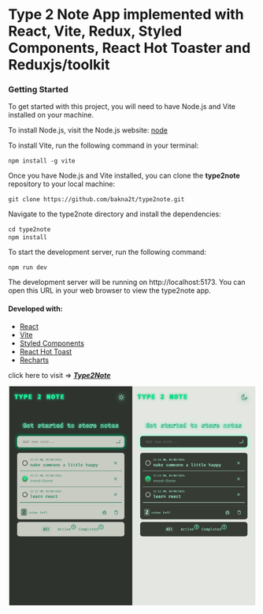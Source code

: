 # Type 2 Note App implemented with React, Vite, Redux, Styled Components, React Hot Toaster and Reduxjs/toolkit

### Getting Started

To get started with this project, you will need to have Node.js and Vite installed on your machine.

To install Node.js, visit the Node.js website: [node](https://nodejs.org)

To install Vite, run the following command in your terminal:

```
npm install -g vite
```

Once you have Node.js and Vite installed, you can clone the **type2note** repository to your local machine:

```
git clone https://github.com/bakna2t/type2note.git
```

Navigate to the type2note directory and install the dependencies:

```
cd type2note
npm install
```

To start the development server, run the following command:

```
npm run dev
```

The development server will be running on http://localhost:5173. You can open this URL in your web browser to view the type2note app.

#### Developed with:

- [React](https://reactjs.org/)
- [Vite](https://vitejs.dev/)
- [Styled Components](https://styled-components.com/)
- [React Hot Toast](https://react-hot-toast.com/)
- [Recharts](https://recharts.org/)

click here to visit => [_**Type2Note**_](https://type2note.vercel.app/)

<div align="center">
    <p style="width: 500px;">
        <a href="https://type2note.vercel.app/" target="_blank" >
            <img alt="Type 2 Note" src ="./public/images/t2n-readme.png" width="600">
        </a>
    </p>
</div>
